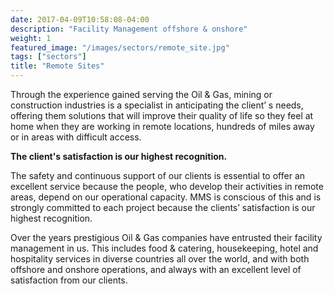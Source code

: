 ```yaml
---
date: 2017-04-09T10:58:08-04:00
description: "Facility Management offshore & onshore"
weight: 1
featured_image: "/images/sectors/remote_site.jpg"
tags: ["sectors"]
title: "Remote Sites"
---
```


Through the experience gained serving the Oil & Gas, mining or construction industries is a specialist in anticipating the client’ s needs, offering them solutions that will improve their quality of life so they feel at home when they are working in remote locations, hundreds of miles away or in areas with difficult access.

**The client's satisfaction is our highest recognition.**

The safety and continuous support of our clients is essential to offer an excellent service because the people, who develop their activities in remote areas, depend on our operational capacity. MMS is conscious of this and is strongly committed to each project because the clients’ satisfaction is our highest recognition.


Over the years prestigious Oil & Gas companies have entrusted their facility management in us. This includes food & catering, housekeeping, hotel and hospitality services in diverse countries all over the world, and with both offshore and onshore operations, and always with an excellent level of satisfaction from our clients.
